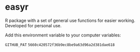 # easyr

R package with a set of general use functions for easier working.  Developed for personal use.

Add this environment variable to your computer variables:

`GITHUB_PAT` `5660c420572f36b9ec8be9a63d96a2d381dae618`
